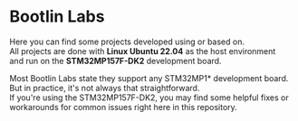 # Bootlin Labs
Here you can find some projects developed using or based on. <br>
All projects are done with **Linux Ubuntu 22.04** as the host environment <br>
and run on the **STM32MP157F-DK2** development board.

Most Bootlin Labs state they support any STM32MP1* development board. But in practice, it's not always that straightforward. <br>
If you're using the STM32MP157F-DK2, you may find some helpful fixes or workarounds for common issues right here in this repository.
